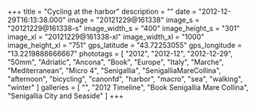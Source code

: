 +++
title = "Cycling at the harbor"
description = ""
date = "2012-12-29T16:13:38.000"
image = "20121229@161338"
image_s = "20121229@161338-s"
image_width_s = "400"
image_height_s = "301"
image_xl = "20121229@161338-xl"
image_width_xl = "1000"
image_height_xl = "751"
gps_latitude = "43.72253055"
gps_longitude = "13.2219888666667"
phototags = [ "2012", "2012-12", "2012-12-29", "50mm", "Adriatic", "Ancona", "Book", "Europe", "Italy", "Marche", "Mediterranean", "Micro 4", "Senigallia", "SenigalliaMareCollina", "afternoon", "bicycling", "canonfd", "harbor", "macro", "sea", "walking", "winter" ]
galleries = [ "", "2012 Timeline", "Book Senigallia Mare Collina", "Senigallia City and Seaside" ]
+++
